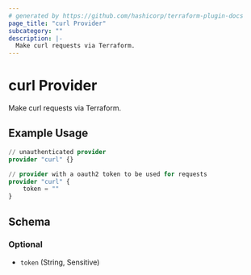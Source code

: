 ```yaml
---
# generated by https://github.com/hashicorp/terraform-plugin-docs
page_title: "curl Provider"
subcategory: ""
description: |-
  Make curl requests via Terraform.
---
```


# curl Provider

Make curl requests via Terraform.

## Example Usage

```terraform
// unauthenticated provider
provider "curl" {}

// provider with a oauth2 token to be used for requests
provider "curl" {
    token = ""
}
```

<!-- schema generated by tfplugindocs -->
## Schema

### Optional

- `token` (String, Sensitive)
